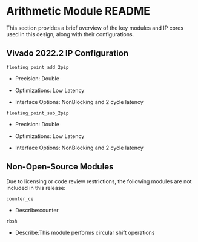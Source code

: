 # Arithmetic Module README

This section provides a brief overview of the key modules and IP cores used in this design, along with their configurations.

## Vivado 2022.2 IP Configuration
`floating_point_add_2pip`

- Precision:  Double

- Optimizations:  Low Latency

- Interface Options:  NonBlocking and 2 cycle latency

`floating_point_sub_2pip`

- Precision:  Double

- Optimizations:  Low Latency

- Interface Options:  NonBlocking and 2 cycle latency


## Non-Open-Source Modules
Due to licensing or code review restrictions, the following modules are not included in this release:

`counter_ce`

- Describe:counter

`rbsh`

- Describe:This module performs circular shift operations
